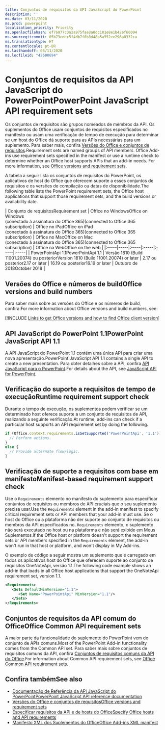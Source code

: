 ```yaml
---
title: Conjuntos de requisitos da API JavaScript do PowerPoint
description: ''
ms.date: 03/11/2020
ms.prod: powerpoint
localization_priority: Priority
ms.openlocfilehash: ef76077c3a2a975fae8a0dc101e8e1b42ef66094
ms.sourcegitcommit: 05b73cdec5f4db7f0b8d48a5a552ee296a0332ca
ms.translationtype: HT
ms.contentlocale: pt-BR
ms.lasthandoff: 03/11/2020
ms.locfileid: "42600694"
---
```

# <a name="powerpoint-javascript-api-requirement-sets"></a><span data-ttu-id="b1ab7-102">Conjuntos de requisitos da API JavaScript do PowerPoint</span><span class="sxs-lookup"><span data-stu-id="b1ab7-102">PowerPoint JavaScript API requirement sets</span></span>

<span data-ttu-id="b1ab7-p101">Os conjuntos de requisitos são grupos nomeados de membros da API. Os suplementos do Office usam conjuntos de requisitos especificados no manifesto ou usam uma verificação de tempo de execução para determinar se um host do Office dá suporte para as APIs necessárias para um suplemento. Para saber mais, confira [Versões do Office e conjuntos de requisitos](../../develop/office-versions-and-requirement-sets.md).</span><span class="sxs-lookup"><span data-stu-id="b1ab7-p101">Requirement sets are named groups of API members. Office Add-ins use requirement sets specified in the manifest or use a runtime check to determine whether an Office host supports APIs that an add-in needs. For more information, see [Office versions and requirement sets](../../develop/office-versions-and-requirement-sets.md).</span></span>

<span data-ttu-id="b1ab7-106">A tabela a seguir lista os conjuntos de requisitos do PowerPoint, os aplicativos de host do Office que oferecem suporte a esses conjuntos de requisitos e os versões de compilação ou datas de disponibilidade.</span><span class="sxs-lookup"><span data-stu-id="b1ab7-106">The following table lists the PowerPoint requirement sets, the Office host applications that support those requirement sets, and the build versions or availability date.</span></span>

|  <span data-ttu-id="b1ab7-107">Conjunto de requisitos</span><span class="sxs-lookup"><span data-stu-id="b1ab7-107">Requirement set</span></span>  |  <span data-ttu-id="b1ab7-108">Office no Windows</span><span class="sxs-lookup"><span data-stu-id="b1ab7-108">Office on Windows</span></span><br><span data-ttu-id="b1ab7-109">(conectado à assinatura do Office 365)</span><span class="sxs-lookup"><span data-stu-id="b1ab7-109">(connected to Office 365 subscription)</span></span>  |  <span data-ttu-id="b1ab7-110">Office no iPad</span><span class="sxs-lookup"><span data-stu-id="b1ab7-110">Office on iPad</span></span><br><span data-ttu-id="b1ab7-111">(conectado à assinatura do Office 365)</span><span class="sxs-lookup"><span data-stu-id="b1ab7-111">(connected to Office 365 subscription)</span></span>  |  <span data-ttu-id="b1ab7-112">Office no Mac</span><span class="sxs-lookup"><span data-stu-id="b1ab7-112">Office on Mac</span></span><br><span data-ttu-id="b1ab7-113">(conectado à assinatura do Office 365)</span><span class="sxs-lookup"><span data-stu-id="b1ab7-113">(connected to Office 365 subscription)</span></span>  | <span data-ttu-id="b1ab7-114">Office na Web</span><span class="sxs-lookup"><span data-stu-id="b1ab7-114">Office on the web</span></span> |
|:-----|-----|:-----|:-----|:-----|:-----|
| <span data-ttu-id="b1ab7-115">PowerPointApi 1.1</span><span class="sxs-lookup"><span data-stu-id="b1ab7-115">PowerPointApi 1.1</span></span> | <span data-ttu-id="b1ab7-116">Versão 1810 (Build 11001.20074) ou posterior</span><span class="sxs-lookup"><span data-stu-id="b1ab7-116">Version 1810 (Build 11001.20074) or later</span></span> | <span data-ttu-id="b1ab7-117">2.17 ou posterior</span><span class="sxs-lookup"><span data-stu-id="b1ab7-117">2.17 or later</span></span> | <span data-ttu-id="b1ab7-118">16.19 ou posterior</span><span class="sxs-lookup"><span data-stu-id="b1ab7-118">16.19 or later</span></span> | <span data-ttu-id="b1ab7-119">Outubro de 2018</span><span class="sxs-lookup"><span data-stu-id="b1ab7-119">October 2018</span></span> |

## <a name="office-versions-and-build-numbers"></a><span data-ttu-id="b1ab7-120">Versões do Office e números de build</span><span class="sxs-lookup"><span data-stu-id="b1ab7-120">Office versions and build numbers</span></span>

<span data-ttu-id="b1ab7-121">Para saber mais sobre as versões do Office e os números de build, confira:</span><span class="sxs-lookup"><span data-stu-id="b1ab7-121">For more information about Office versions and build numbers, see:</span></span>

[!INCLUDE [Links to get Office versions and how to find Office client version](../../includes/links-get-office-versions-builds.md)]

## <a name="powerpoint-javascript-api-11"></a><span data-ttu-id="b1ab7-122">API JavaScript do PowerPoint 1.1</span><span class="sxs-lookup"><span data-stu-id="b1ab7-122">PowerPoint JavaScript API 1.1</span></span>

<span data-ttu-id="b1ab7-123">A API JavaScript do PowerPoint 1.1 contém uma única API para criar uma nova apresentação.</span><span class="sxs-lookup"><span data-stu-id="b1ab7-123">PowerPoint JavaScript API 1.1 contains a single API to create a new presentation.</span></span> <span data-ttu-id="b1ab7-124">Para obter detalhes sobre a API, confira [API JavaScript para o PowerPoint](../../powerpoint/powerpoint-add-ins.md).</span><span class="sxs-lookup"><span data-stu-id="b1ab7-124">For details about the API, see [JavaScript API for PowerPoint](../../powerpoint/powerpoint-add-ins.md).</span></span>

## <a name="runtime-requirement-support-check"></a><span data-ttu-id="b1ab7-125">Verificação do suporte a requisitos de tempo de execução</span><span class="sxs-lookup"><span data-stu-id="b1ab7-125">Runtime requirement support check</span></span>

<span data-ttu-id="b1ab7-126">Durante o tempo de execução, os suplementos podem verificar se um determinado host oferece suporte a um conjunto de requisitos de API, realizando a seguinte verificação.</span><span class="sxs-lookup"><span data-stu-id="b1ab7-126">At runtime, add-ins can check if a particular host supports an API requirement set by doing the following.</span></span>

```js
if (Office.context.requirements.isSetSupported('PowerPointApi', '1.1')) {
  // Perform actions.
}
else {
  // Provide alternate flow/logic.
}
```

## <a name="manifest-based-requirement-support-check"></a><span data-ttu-id="b1ab7-127">Verificação de suporte a requisitos com base em manifesto</span><span class="sxs-lookup"><span data-stu-id="b1ab7-127">Manifest-based requirement support check</span></span>

<span data-ttu-id="b1ab7-128">Use o `Requirements` elemento no manifesto do suplemento para especificar conjuntos de requisitos ou membros de API cruciais que o seu suplemento precisa usar.</span><span class="sxs-lookup"><span data-stu-id="b1ab7-128">Use the `Requirements` element in the add-in manifest to specify critical requirement sets or API members that your add-in must use.</span></span> <span data-ttu-id="b1ab7-129">Se o host do Office ou a plataforma não der suporte ao conjunto de requisitos ou membros da API especificados no. `Requirements` elemento, o suplemento não será executado no host ou na plataforma e não será exibido em Meus Suplementos.</span><span class="sxs-lookup"><span data-stu-id="b1ab7-129">If the Office host or platform doesn't support the requirement sets or API members specified in the `Requirements` element, the add-in won't run in that host or platform, and won't display in My Add-ins.</span></span>

<span data-ttu-id="b1ab7-130">O exemplo de código a seguir mostra um suplemento que é carregado em todos os aplicativos host do Office que oferecem suporte ao conjunto de requisitos OneNoteApi, versão 1.1.</span><span class="sxs-lookup"><span data-stu-id="b1ab7-130">The following code example shows an add-in that loads in all Office host applications that support the OneNoteApi requirement set, version 1.1.</span></span>

```xml
<Requirements>
   <Sets DefaultMinVersion="1.1">
      <Set Name="PowerPointApi" MinVersion="1.1"/>
   </Sets>
</Requirements>
```

## <a name="office-common-api-requirement-sets"></a><span data-ttu-id="b1ab7-131">Conjuntos de requisitos da API comum do Office</span><span class="sxs-lookup"><span data-stu-id="b1ab7-131">Office Common API requirement sets</span></span>

<span data-ttu-id="b1ab7-132">A maior parte da funcionalidade do suplemento do PowerPoint vem do conjunto de APIs comuns.</span><span class="sxs-lookup"><span data-stu-id="b1ab7-132">Most of the PowerPoint Add-in functionality comes from the Common API set.</span></span> <span data-ttu-id="b1ab7-133">Para saber mais sobre conjuntos de requisitos comuns da API, confira [Conjuntos de requisitos comuns da API do Office](office-add-in-requirement-sets.md).</span><span class="sxs-lookup"><span data-stu-id="b1ab7-133">For information about Common API requirement sets, see [Office Common API requirement sets](office-add-in-requirement-sets.md).</span></span>

## <a name="see-also"></a><span data-ttu-id="b1ab7-134">Confira também</span><span class="sxs-lookup"><span data-stu-id="b1ab7-134">See also</span></span>

- [<span data-ttu-id="b1ab7-135">Documentação de Referência da API JavaScript do PowerPoint</span><span class="sxs-lookup"><span data-stu-id="b1ab7-135">PowerPoint JavaScript API reference documentation</span></span>](/javascript/api/powerpoint)
- [<span data-ttu-id="b1ab7-136">Versões do Office e conjuntos de requisitos</span><span class="sxs-lookup"><span data-stu-id="b1ab7-136">Office versions and requirement sets</span></span>](../../develop/office-versions-and-requirement-sets.md)
- [<span data-ttu-id="b1ab7-137">Especificar requisitos da API e de hosts do Office</span><span class="sxs-lookup"><span data-stu-id="b1ab7-137">Specify Office hosts and API requirements</span></span>](../../develop/specify-office-hosts-and-api-requirements.md)
- [<span data-ttu-id="b1ab7-138">Manifesto XML dos Suplementos do Office</span><span class="sxs-lookup"><span data-stu-id="b1ab7-138">Office Add-ins XML manifest</span></span>](../../develop/add-in-manifests.md)
